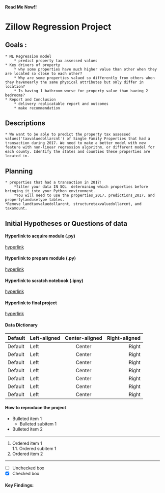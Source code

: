 #### Read Me Now!!

# Zillow Regression Project

## Goals : 
    * ML Regression model 
        * predict property tax assessed values
    * Key drivers of property
        * why some properties have much higher value than other when they are located so close to each other?
        * Why are some properties valued so differently from others when they havenearly the same physical attributes but only differ in location?
        * Is having 1 bathroom worse for property value than having 2 bedrooms?
    * Report and Conclusion
        * delivery replicatable report and outcomes
        * make recommendation
## Descriptions
    * We want to be able to predict the property tax assessed values('taxvaluedollarcnt') of Single Family Properties that had a transaction during 2017. We need to make a better model with new feature with non-linear regression algorithm, or different model for each county. Identify the states and counties these properties are located in.


## Planning
    * properties that had a transaction in 2017! 
        *filter your data IN SQL  determining which properties before bringing it into your Python environment.
        *You will need to use the properties_2017, predictions_2017, and propertylandusetype tables.
    *Remove landtaxvaluedollarcnt, structuretaxvaluedollarcnt, and taxamount.


## Initial Hypotheses or Questions of data



#### Hyperlink to acquire module (.py)
[hyperlink](https://www.markdownguide.org/)
#### Hyperlink to prepare module (.py)
[hyperlink](https://www.markdownguide.org/)
#### Hyperlink to scratch notebook (.ipny)
[hyperlink](https://www.markdownguide.org/)
#### Hyperlink to final project
[hyperlink](https://www.markdownguide.org/)

#### Data Dictionary
| Default | Left-aligned | Center-aligned | Right-aligned |
|---------|:-------------|:--------------:|--------------:|
| Default | Left | Center | Right |
| Default | Left | Center | Right |
| Default | Left | Center | Right |
| Default | Left | Center | Right |
| Default | Left | Center | Right |
| Default | Left | Center | Right |
| Default | Left | Center | Right |

#### How to reproduce the project
* Bulleted item 1
    * Bulleted subitem 1
* Bulleted item 2
***
1. Ordered item 1  
    1.1. Ordered subitem 1  
2. Ordered item 2
***
- [ ] Unchecked box
- [x] Checked box

#### Key Findings:
